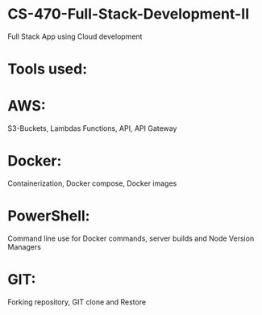 # CS-470-Full-Stack-Development-II
Full Stack App using Cloud development 
# Tools used:
# AWS: 
S3-Buckets, Lambdas Functions, API, API Gateway
# Docker: 
Containerization, Docker compose, Docker images 
# PowerShell: 
Command line use for Docker commands, server builds and Node Version Managers  
# GIT: 
Forking repository, GIT clone and Restore 
